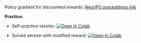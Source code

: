 Policy gradient for discounted rewards: [NeurIPS proceddings link](https://proceedings.neurips.cc/paper/1999/file/464d828b85b0bed98e80ade0a5c43b0f-Paper.pdf)


**Practice:**

* Self-practice version: [![Open In Colab](https://colab.research.google.com/assets/colab-badge.svg)](https://colab.research.google.com/github/girafe-ai/ml-course/blob/22s_harbour_dlia/day13_policy_gradient/practice_reinforce.ipynb)

* Solved version with modified reward: [![Open In Colab](https://colab.research.google.com/assets/colab-badge.svg)](https://colab.research.google.com/github/girafe-ai/ml-course/blob/22s_harbour_dlia/day13_policy_gradient/practice_reinforce__modified_reward.ipynb)

